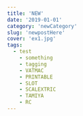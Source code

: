 ```yaml
---
title: 'NEW'
date: '2019-01-01'
category: 'newCategory'
slug: 'newpostHere'
cover: 'ex1.jpg'
tags:
  - test
    - something
    - tagging
    - VATMAC
    - PRINTABLE
    - SLOT
    - SCALEXTRIC
    - TAMIYA
    - RC
---
```

